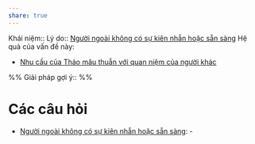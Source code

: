 ```yaml
---
share: true
---
```

Khái niệm:: 
Lý do:: 
[Người ngoài không có sự kiên nhẫn hoặc sẵn sàng](../C%C3%A1c%20v%C3%B2ng%20lu%E1%BA%A9n%20qu%E1%BA%A9n/Ti%E1%BA%BFp%20nh%E1%BA%ADn%20c%E1%BB%A7a%20ng%C6%B0%E1%BB%9Di%20ngo%C3%A0i/Ng%C6%B0%E1%BB%9Di%20ngo%C3%A0i%20kh%C3%B4ng%20c%C3%B3%20s%E1%BB%B1%20ki%C3%AAn%20nh%E1%BA%ABn%20ho%E1%BA%B7c%20s%E1%BA%B5n%20s%C3%A0ng.md)
Hệ quả của vấn đề này:
- [Nhu cầu của Thảo mâu thuẫn với quan niệm của người khác](./Nhu%20c%E1%BA%A7u%20c%E1%BB%A7a%20Th%E1%BA%A3o%20m%C3%A2u%20thu%E1%BA%ABn%20v%E1%BB%9Bi%20quan%20ni%E1%BB%87m%20c%E1%BB%A7a%20ng%C6%B0%E1%BB%9Di%20kh%C3%A1c.md)


%%
Giải pháp gợi ý:: 
%%



# Các câu hỏi
- [Người ngoài không có sự kiên nhẫn hoặc sẵn sàng](../C%C3%A1c%20v%C3%B2ng%20lu%E1%BA%A9n%20qu%E1%BA%A9n/Ti%E1%BA%BFp%20nh%E1%BA%ADn%20c%E1%BB%A7a%20ng%C6%B0%E1%BB%9Di%20ngo%C3%A0i/Ng%C6%B0%E1%BB%9Di%20ngo%C3%A0i%20kh%C3%B4ng%20c%C3%B3%20s%E1%BB%B1%20ki%C3%AAn%20nh%E1%BA%ABn%20ho%E1%BA%B7c%20s%E1%BA%B5n%20s%C3%A0ng.md): \-

